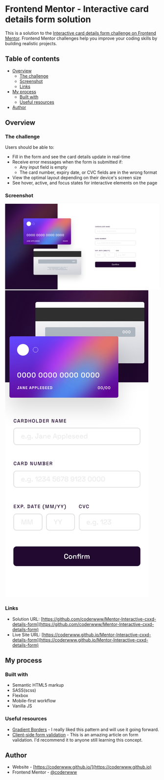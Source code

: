 # Frontend Mentor - Interactive card details form solution

This is a solution to the [Interactive card details form challenge on Frontend Mentor](https://www.frontendmentor.io/challenges/interactive-card-details-form-XpS8cKZDWw). Frontend Mentor challenges help you improve your coding skills by building realistic projects. 

## Table of contents

- [Overview](#overview)
  - [The challenge](#the-challenge)
  - [Screenshot](#screenshot)
  - [Links](#links)
- [My process](#my-process)
  - [Built with](#built-with)
  - [Useful resources](#useful-resources)
- [Author](#author)

## Overview

### The challenge

Users should be able to:

- Fill in the form and see the card details update in real-time
- Receive error messages when the form is submitted if:
  - Any input field is empty
  - The card number, expiry date, or CVC fields are in the wrong format
- View the optimal layout depending on their device's screen size
- See hover, active, and focus states for interactive elements on the page

### Screenshot

![](./screenshots/screenshot-desktop.png)
![](./screenshots/screenshot-mobile.png)

### Links

- Solution URL: [https://github.com/coderwww/Mentor-Interactive-cxxd-details-form](https://github.com/coderwww/Mentor-Interactive-cxxd-details-form)
- Live Site URL: [https://coderwww.github.io/Mentor-Interactive-cxxd-details-form](https://coderwww.github.io/Mentor-Interactive-cxxd-details-form)

## My process

### Built with

- Semantic HTML5 markup
- SASS(scss)
- Flexbox
- Mobile-first workflow
- Vanilla JS

### Useful resources

- [Gradient Borders](https://codyhouse.co/nuggets/css-gradient-borders) - I really liked this pattern and will use it going forward.
- [Client-side form validation](https://developer.mozilla.org/en-US/docs/Learn/Forms/Form_validation) - This is an amazing article on form validation. I'd recommend it to anyone still learning this concept.

## Author

- Website - [https://coderwww.github.io/](https://coderwww.github.io)
- Frontend Mentor - [@coderwww](https://www.frontendmentor.io/profile/coderwww)
